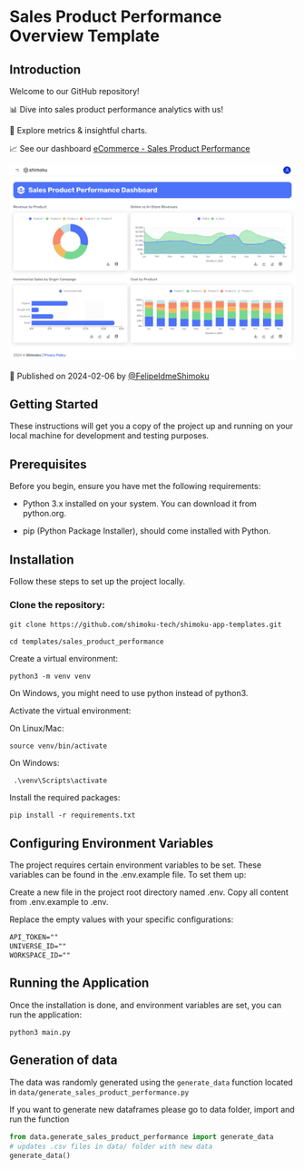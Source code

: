 # Sales Product Performance Overview Template

## Introduction

Welcome to our GitHub repository!

📊 Dive into sales product performance analytics with us! 

🚀 Explore metrics & insightful charts. 

📈 See our dashboard [eCommerce - Sales Product Performance](https://shimoku.io/a2771688-f696-46b1-9d6a-464e854a7a61/overview?shared=true&token=03b0c41a-c4f7-11ee-9543-50e549d07122)


<p align="center">
  <img src="img/capture.png">
</p>

📅 Published on 2024-02-06 by [@FelipeIdmeShimoku](https://www.github.com/FelipeIdmeShimoku)

## Getting Started

These instructions will get you a copy of the project up and running on your local machine for development and testing purposes.

## Prerequisites

Before you begin, ensure you have met the following requirements:

- Python 3.x installed on your system. You can download it from python.org.

- pip (Python Package Installer), should come installed with Python.

## Installation

Follow these steps to set up the project locally.

### Clone the repository:

```
git clone https://github.com/shimoku-tech/shimoku-app-templates.git
```
```
cd templates/sales_product_performance
```

Create a virtual environment:

```
python3 -m venv venv
```
  
On Windows, you might need to use python instead of python3.

Activate the virtual environment: 

On Linux/Mac:

```
source venv/bin/activate
```
  
On Windows:
```
 .\venv\Scripts\activate
```

Install the required packages:

```
pip install -r requirements.txt
```
  

## Configuring Environment Variables

The project requires certain environment variables to be set. These variables can be found in the .env.example file. To set them up:

Create a new file in the project root directory named .env.
Copy all content from .env.example to .env.

Replace the empty values with your specific configurations:
```
API_TOKEN=""
UNIVERSE_ID=""
WORKSPACE_ID=""
```


## Running the Application

Once the installation is done, and environment variables are set, you can run the application:

```
python3 main.py
```

## Generation of data

The data was randomly generated using the `generate_data` function located in `data/generate_sales_product_performance.py`

If you want to generate new dataframes please go to data folder, import and run the function

```python
from data.generate_sales_product_performance import generate_data
# updates .csv files in data/ folder with new data
generate_data()
```